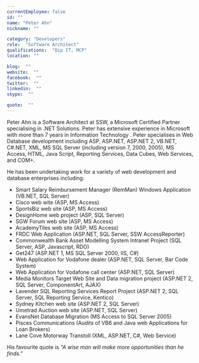```yaml
---
currentEmployee: false
id: ""
name: "Peter Ahn"
nickname: ""

category: "Developers"
role:  "Software Architect"
qualifications:  "Dip IT, MCP"
location: ""

blog:  ""
website:  ""
facebook:  ""
twitter:  ""
linkedin:  ""
skype:  ""

quote:  ""
---
```


Peter Ahn is a Software Architect at SSW, a Microsoft Certified Partner specialising in .NET Solutions. Peter has extensive experience in Microsoft with more than 7 years in Information Technology . Peter specialises in Web Database development including ASP, ASP.NET, ASP.NET 2, VB.NET, C#.NET, XML, MS SQL Server (including version 7, 2000, 2005), MS Access, HTML, Java Script, Reporting Services, Data Cubes, Web Services, and COM+.

He has been undertaking work for a variety of web development and database enterprises including:

*   Smart Salary Reimbursement Manager (RemMan) Windows Application (VB.NET, SQL Server)
*   Cisco web wite (ASP, MS Access)
*   SportsBiz web site (ASP, MS Access)
*   DesignHome web project (ASP, SQL Server)
*   SGW Forum web site (ASP, MS Access)
*   AcademyTiles web site (ASP, MS Access)
*   FRDC Web Application (ASP.NET, SQL Server, SSW AccessReporter)
*   Commonwealth Bank Asset Modelling System Intranet Project (SQL Server, ASP, Javascript, RDO)
*   Get247 (ASP.NET 1, MS SQL Server 2000, IIS, C#)
*   Web Application for Vodafone dealer (ASP.NET, SQL Server, Bar Code System)
*   Web Application for Vodafone call center (ASP.NET, SQL Server)
*   Media Monitors Target Web Site and Data migration project (ASP.NET 2, SQL Server, ComponentArt, AJAX)
*   Lavender SQL Reporting Services Report Project (ASP.NET 2, SQL Server, SQL Reporting Service, Kentico)
*   Sydney Kitchen web site (ASP.NET 2, SQL Server)
*   Umetrad Auction web site (ASP.NET, SQL Server)
*   EvansNet Database Migration (MS Access to SQL Server 2005)
*   Pisces Communications (Audits of VB6 and Java web Applications for Loan Brokers)
*   Lane Cove Motorway Transtoll (XML, ASP.NET, C#, Web Service)


His favourite quote is *"A wise man will make more opportunities than he finds."*